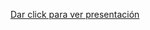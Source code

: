 [Dar click para ver presentación](https://www.canva.com/design/DAF0_eJnGpE/yYKZw175jgtaCtqbcVzkhw/view?utm_content=DAF0_eJnGpE&utm_campaign=designshare&utm_medium=link&utm_source=editor)